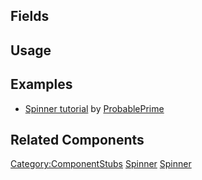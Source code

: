 <languages></languages>

## Fields

## Usage

## Examples

-   [Spinner tutorial](https://www.youtube.com/watch?v=VKEzfQLNtqs) by
    [ProbablePrime](User:ProbablePrime "wikilink")

## Related Components

[Category:ComponentStubs](Category:ComponentStubs "wikilink")
[Spinner](Category:Components{{#translation:}} "wikilink")
[Spinner](Category:Components:Transform:Drivers{{#translation:}} "wikilink")